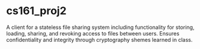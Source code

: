 # cs161_proj2
A client for a stateless file sharing system including functionality for storing, loading, sharing, and revoking access to files between users. 
Ensures confidentiality and integrity through cryptography shemes learned in class.
